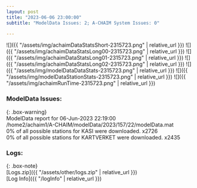 ```yaml
---
layout: post
title: "2023-06-06 23:00:00"
subtitle: "ModelData Issues: 2; A-CHAIM System Issues: 0"

---
```


![]({{ "/assets/img/achaimDataStatsShort-2315723.png" | relative_url }})
![]({{ "/assets/img/achaimDataStatsLong00-2315723.png" | relative_url }})
![]({{ "/assets/img/achaimDataStatsLong01-2315723.png" | relative_url }})
![]({{ "/assets/img/achaimDataStatsLong02-2315723.png" | relative_url }})
![]({{ "/assets/img/modelDataDataStats-2315723.png" | relative_url }})
![]({{ "/assets/img/modelDataStationStats-2315723.png" | relative_url }})
![]({{ "/assets/img/achaimRunTime-2315723.png" | relative_url }})


### ModelData Issues:  
  
{: .box-warning}  
 ModelData report for 06-Jun-2023 22:19:00   
 /home2/achaim1/A-CHAIM/modelData/2023/157/22/modelData.mat   
 0% of all possible stations for KASI were downloaded. x2726   
 0% of all possible stations for KARTVERKET were downloaded. x2435   
  


### Logs:  
  
{: .box-note}  
[Logs.zip]({{ "/assets/other/logs.zip" | relative_url }})  
[Log Info]({{ "/logInfo" | relative_url }})  
